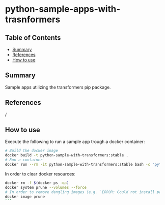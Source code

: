 # python-sample-apps-with-trasnformers


## Table of Contents

- [Summary](#summary)
- [References](#references)
- [How to use](#how-to-use)

## Summary

Sample apps utilizing the transformers pip package.

## References

/

## How to use

Execute the following to run a sample app trough a docker container:

```sh
# Build the docker image
docker build -t python-sample-with-transformers:stable .
# Run a container
docker run --rm -it python-sample-with-transformers:stable bash -c "python3 samples/en-to-fr-translator.py"
```

In order to clear docker resources:

````sh
docker rm -f $(docker ps -qa)
docker system prune --volumes --force
# In order to remove dangling images (e.g. `ERROR: Could not install packages due to an EnvironmentError: [Errno 28] No space` could appear on Windows OS for example)
docker image prune
```